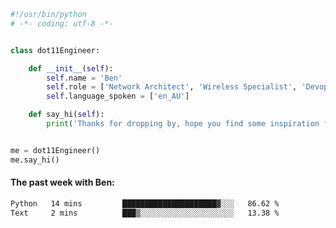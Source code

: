 ```python
#!/usr/bin/python
# -*- coding: utf-8 -*-


class dot11Engineer:

    def __init__(self):
        self.name = 'Ben'
        self.role = ['Network Architect', 'Wireless Specialist', 'Devops Engineer']
        self.language_spoken = ['en_AU']

    def say_hi(self):
        print('Thanks for dropping by, hope you find some inspiration from my work.')


me = dot11Engineer()
me.say_hi()
```

#### The past week with Ben:
<!--START_SECTION:waka-->

```txt
Python   14 mins         █████████████████████▓░░░   86.62 %
Text     2 mins          ███▒░░░░░░░░░░░░░░░░░░░░░   13.38 %
```

<!--END_SECTION:waka-->  



